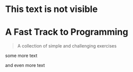 # This text is not visible



# A Fast Track to Programming

> A collection of simple and challenging exercises

some more text

and even more text
